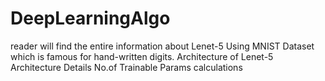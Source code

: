 # DeepLearningAlgo
reader will find the entire information about Lenet-5 
Using MNIST Dataset which is famous for hand-written digits.
Architecture of Lenet-5
Architecture Details
No.of Trainable Params calculations
